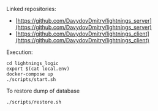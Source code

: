 Linked repositories:
- [https://github.com/DavydovDmitry/lightnings_server](https://github.com/DavydovDmitry/lightnings_server)
- [https://github.com/DavydovDmitry/lightnings_client](https://github.com/DavydovDmitry/lightnings_client)

Execution:
```
cd lightnings_logic
export $(cat local.env)
docker-compose up
./scripts/start.sh
```
To restore dump of database
```
./scripts/restore.sh
```
